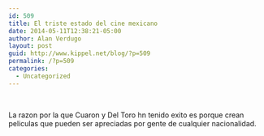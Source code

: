 ```yaml
---
id: 509
title: El triste estado del cine mexicano
date: 2014-05-11T12:38:21-05:00
author: Alan Verdugo
layout: post
guid: http://www.kippel.net/blog/?p=509
permalink: /?p=509
categories:
  - Uncategorized
---
```

&nbsp;

La razon por la que Cuaron y Del Toro hn tenido exito es porque crean peliculas que pueden ser apreciadas por gente de cualquier nacionalidad.